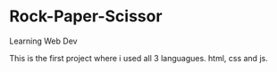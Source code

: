 # Rock-Paper-Scissor
Learning Web Dev

This is the first project where i used all 3 languagues. html, css and js.


